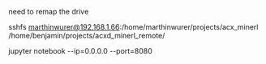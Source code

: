 need to remap the drive


sshfs marthinwurer@192.168.1.66:/home/marthinwurer/projects/acx_minerl /home/benjamin/projects/acxd_minerl_remote/

jupyter notebook --ip=0.0.0.0 --port=8080
